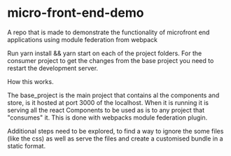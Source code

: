 # micro-front-end-demo
A repo that is made to demonstrate the functionality of microfront end applications using module federation from webpack


Run yarn install && yarn start on each of the project folders. 
For the consumer project to get the changes from the base project you need to restart the development server. 

How this works. 

The base_project is the main project that contains al the components and store, is it hosted at port 3000 of the localhost. When it is running 
it is serving all the react Components to be used as is to any project that "consumes" it. This is done with webpacks module federation plugin. 

Additional steps need to be explored, to find a way to ignore the some files (like the css) as well as serve the files and create a customised bundle 
in a static format.  
